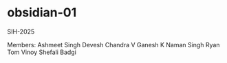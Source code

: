 # obsidian-01
SIH-2025

Members: 
Ashmeet Singh
Devesh Chandra V
Ganesh K
Naman Singh
Ryan Tom Vinoy
Shefali Badgi